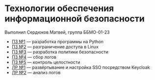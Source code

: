 # Технологии обеспечения информационной безопасности

Выполнил Сердюков Матвей, группа ББМО-01-23

- [ПЗ №1](./prz-1/) — разработка программы на Python
- [ПЗ №2](./prz-2/) — разграничение доступа в Linux
- [ПЗ №3](./prz-3/) — разработка политики безопасности
- [ПЗ №4](./prz-4/) — сбор логов
- [ПЗ №5](./prz-5/) — контроль целостности
- [ЛР №1](./lr-1/) — развёртывание и настройка SSO посредством Keycloak
- [ЛР №2](./lr-2/) — анализ логов